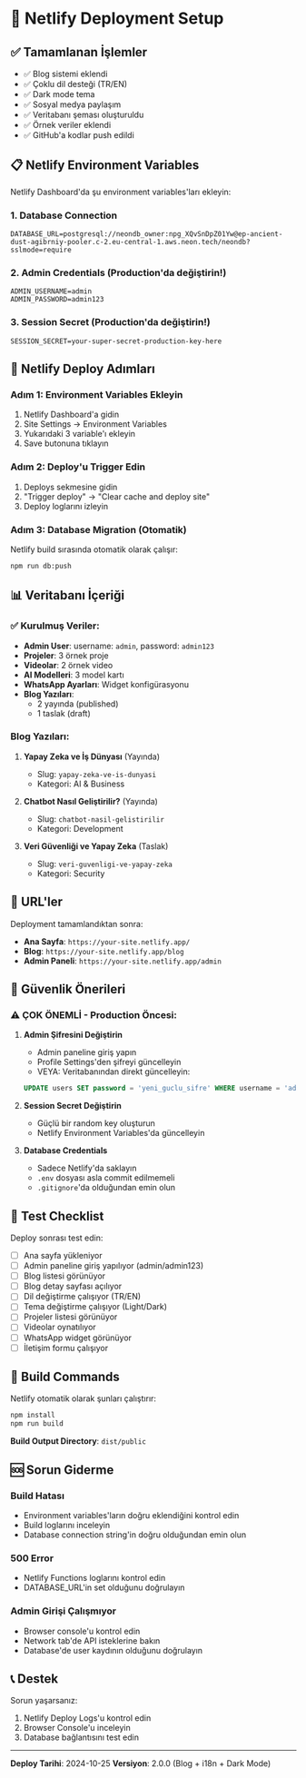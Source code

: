 # 🚀 Netlify Deployment Setup

## ✅ Tamamlanan İşlemler

- ✅ Blog sistemi eklendi
- ✅ Çoklu dil desteği (TR/EN)
- ✅ Dark mode tema
- ✅ Sosyal medya paylaşım
- ✅ Veritabanı şeması oluşturuldu
- ✅ Örnek veriler eklendi
- ✅ GitHub'a kodlar push edildi

## 📋 Netlify Environment Variables

Netlify Dashboard'da şu environment variables'ları ekleyin:

### 1. Database Connection
```
DATABASE_URL=postgresql://neondb_owner:npg_XQvSnDpZ01Yw@ep-ancient-dust-agibrniy-pooler.c-2.eu-central-1.aws.neon.tech/neondb?sslmode=require
```

### 2. Admin Credentials (Production'da değiştirin!)
```
ADMIN_USERNAME=admin
ADMIN_PASSWORD=admin123
```

### 3. Session Secret (Production'da değiştirin!)
```
SESSION_SECRET=your-super-secret-production-key-here
```

## 🔧 Netlify Deploy Adımları

### Adım 1: Environment Variables Ekleyin
1. Netlify Dashboard'a gidin
2. Site Settings → Environment Variables
3. Yukarıdaki 3 variable'ı ekleyin
4. Save butonuna tıklayın

### Adım 2: Deploy'u Trigger Edin
1. Deploys sekmesine gidin
2. "Trigger deploy" → "Clear cache and deploy site"
3. Deploy loglarını izleyin

### Adım 3: Database Migration (Otomatik)
Netlify build sırasında otomatik olarak çalışır:
```bash
npm run db:push
```

## 📊 Veritabanı İçeriği

### ✅ Kurulmuş Veriler:
- **Admin User**: username: `admin`, password: `admin123`
- **Projeler**: 3 örnek proje
- **Videolar**: 2 örnek video
- **AI Modelleri**: 3 model kartı
- **WhatsApp Ayarları**: Widget konfigürasyonu
- **Blog Yazıları**: 
  - 2 yayında (published)
  - 1 taslak (draft)

### Blog Yazıları:
1. **Yapay Zeka ve İş Dünyası** (Yayında)
   - Slug: `yapay-zeka-ve-is-dunyasi`
   - Kategori: AI & Business

2. **Chatbot Nasıl Geliştirilir?** (Yayında)
   - Slug: `chatbot-nasil-gelistirilir`
   - Kategori: Development

3. **Veri Güvenliği ve Yapay Zeka** (Taslak)
   - Slug: `veri-guvenligi-ve-yapay-zeka`
   - Kategori: Security

## 🔗 URL'ler

Deployment tamamlandıktan sonra:
- **Ana Sayfa**: `https://your-site.netlify.app/`
- **Blog**: `https://your-site.netlify.app/blog`
- **Admin Paneli**: `https://your-site.netlify.app/admin`

## 🔐 Güvenlik Önerileri

### ⚠️ ÇOK ÖNEMLİ - Production Öncesi:

1. **Admin Şifresini Değiştirin**
   - Admin paneline giriş yapın
   - Profile Settings'den şifreyi güncelleyin
   - VEYA: Veritabanından direkt güncelleyin:
   ```sql
   UPDATE users SET password = 'yeni_guclu_sifre' WHERE username = 'admin';
   ```

2. **Session Secret Değiştirin**
   - Güçlü bir random key oluşturun
   - Netlify Environment Variables'da güncelleyin

3. **Database Credentials**
   - Sadece Netlify'da saklayın
   - `.env` dosyası asla commit edilmemeli
   - `.gitignore`'da olduğundan emin olun

## 🧪 Test Checklist

Deploy sonrası test edin:

- [ ] Ana sayfa yükleniyor
- [ ] Admin paneline giriş yapılıyor (admin/admin123)
- [ ] Blog listesi görünüyor
- [ ] Blog detay sayfası açılıyor
- [ ] Dil değiştirme çalışıyor (TR/EN)
- [ ] Tema değiştirme çalışıyor (Light/Dark)
- [ ] Projeler listesi görünüyor
- [ ] Videolar oynatılıyor
- [ ] WhatsApp widget görünüyor
- [ ] İletişim formu çalışıyor

## 📝 Build Commands

Netlify otomatik olarak şunları çalıştırır:
```bash
npm install
npm run build
```

**Build Output Directory**: `dist/public`

## 🆘 Sorun Giderme

### Build Hatası
- Environment variables'ların doğru eklendiğini kontrol edin
- Build loglarını inceleyin
- Database connection string'in doğru olduğundan emin olun

### 500 Error
- Netlify Functions loglarını kontrol edin
- DATABASE_URL'in set olduğunu doğrulayın

### Admin Girişi Çalışmıyor
- Browser console'u kontrol edin
- Network tab'de API isteklerine bakın
- Database'de user kaydının olduğunu doğrulayın

## 📞 Destek

Sorun yaşarsanız:
1. Netlify Deploy Logs'u kontrol edin
2. Browser Console'u inceleyin
3. Database bağlantısını test edin

---

**Deploy Tarihi**: 2024-10-25
**Versiyon**: 2.0.0 (Blog + i18n + Dark Mode)
